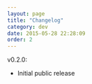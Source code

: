```yaml
---
layout: page
title: "Changelog"
category: dev
date: 2015-05-28 22:28:09
order: 2
---
```


v0.2.0:
- Initial public release
